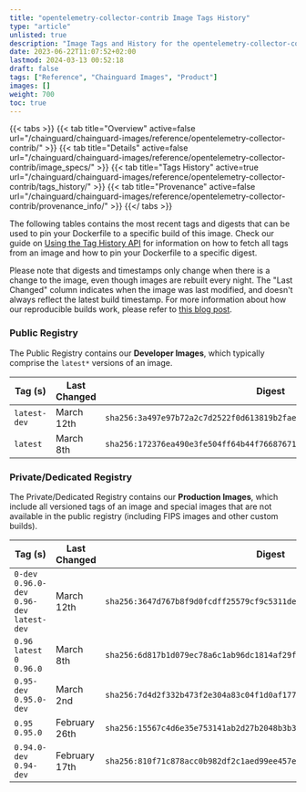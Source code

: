 ```yaml
---
title: "opentelemetry-collector-contrib Image Tags History"
type: "article"
unlisted: true
description: "Image Tags and History for the opentelemetry-collector-contrib Chainguard Image"
date: 2023-06-22T11:07:52+02:00
lastmod: 2024-03-13 00:52:18
draft: false
tags: ["Reference", "Chainguard Images", "Product"]
images: []
weight: 700
toc: true
---
```


{{< tabs >}}
{{< tab title="Overview" active=false url="/chainguard/chainguard-images/reference/opentelemetry-collector-contrib/" >}}
{{< tab title="Details" active=false url="/chainguard/chainguard-images/reference/opentelemetry-collector-contrib/image_specs/" >}}
{{< tab title="Tags History" active=true url="/chainguard/chainguard-images/reference/opentelemetry-collector-contrib/tags_history/" >}}
{{< tab title="Provenance" active=false url="/chainguard/chainguard-images/reference/opentelemetry-collector-contrib/provenance_info/" >}}
{{</ tabs >}}

The following tables contains the most recent tags and digests that can be used to pin your Dockerfile to a specific build of this image. Check our guide on [Using the Tag History API](/chainguard/chainguard-images/using-the-tag-history-api/) for information on how to fetch all tags from an image and how to pin your Dockerfile to a specific digest.

Please note that digests and timestamps only change when there is a change to the image, even though images are rebuilt every night. The "Last Changed" column indicates when the image was last modified, and doesn't always reflect the latest build timestamp. For more information about how our reproducible builds work, please refer to [this blog post](https://www.chainguard.dev/unchained/reproducing-chainguards-reproducible-image-builds).

### Public Registry
The Public Registry contains our **Developer Images**, which typically comprise the `latest*` versions of an image.

| Tag (s)       | Last Changed | Digest                                                                    |
|---------------|--------------|---------------------------------------------------------------------------|
|  `latest-dev` | March 12th   | `sha256:3a497e97b72a2c7d2522f0d613819b2fae60eaf7d9abd2fc1361f6830eef7d7c` |
|  `latest`     | March 8th    | `sha256:172376ea490e3fe504ff64b44f7668767148f2a3a5e0f8a9e4b9d6848f2e6b8c` |


### Private/Dedicated Registry
The Private/Dedicated Registry contains our **Production Images**, which include all versioned tags of an image and special images that are not available in the public registry (including FIPS images and other custom builds).

| Tag (s)                                       | Last Changed  | Digest                                                                    |
|-----------------------------------------------|---------------|---------------------------------------------------------------------------|
|  `0-dev` `0.96.0-dev` `0.96-dev` `latest-dev` | March 12th    | `sha256:3647d767b8f9d0fcdff25579cf9c5311deea1358feb6b99f907f0097e1a47f2b` |
|  `0.96` `latest` `0` `0.96.0`                 | March 8th     | `sha256:6d817b1d079ec78a6c1ab96dc1814af29f87d1441f77da0a7ad70a5194b87ec7` |
|  `0.95-dev` `0.95.0-dev`                      | March 2nd     | `sha256:7d4d2f332b473f2e304a83c04f1d0af177e1acd67c74b24d79879a2e09f5036e` |
|  `0.95` `0.95.0`                              | February 26th | `sha256:15567c4d6e35e753141ab2d27b2048b3b31797ad499f72727a7c2fa614451b40` |
|  `0.94.0-dev` `0.94-dev`                      | February 17th | `sha256:810f71c878acc0b982df2c1aed99ee457ea2ca2bf9a7b25e80416eecd85fe488` |

